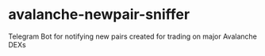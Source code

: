# avalanche-newpair-sniffer
Telegram Bot for notifying new pairs created for trading on major Avalanche DEXs
